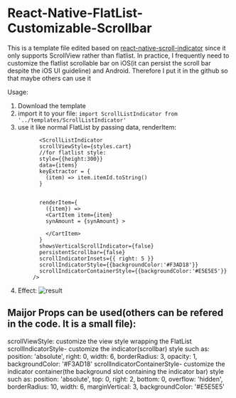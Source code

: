 # React-Native-FlatList-Customizable-Scrollbar

This is a template file edited based on [react-native-scroll-indicator](https://github.com/mishabelokon/react-native-scroll-indicator/) since it only supports ScrollView rather than flatlist. In practice, I frequently need to customize the flatlist scrollable bar on iOS(it can persist the scroll bar despite the iOS UI guideline) and Android. Therefore I put it in the github so that maybe others can use it

Usage:
1. Download the template
2. import it to your file:
```import ScrollListIndicator from '../templates/ScrollListIndicator'```
3. use it like normal FlatList by passing data, renderItem:
```
          <ScrollListIndicator
          scrollViewStyle={styles.cart}
          //for flatlist style:
          style={{height:300}}
          data={items} 
          keyExtractor = {
            (item) => item.itemId.toString()
          } 


          renderItem={ 
            ({item}) => 
            <CartItem item={item} 
            synAmount = {synAmount} >

            </CartItem>
          }
          showsVerticalScrollIndicator={false} 
          persistentScrollbar={false} 
          scrollIndicatorInsets={{ right: 5 }}
          scrollIndicatorStyle={{backgroundColor:'#F3AD18'}}
          scrollIndicatorContainerStyle={{backgroundColor:'#E5E5E5'}}
        />
 ```
 4. Effect:
 ![result](https://github.com/Stanford-Peng/React-Native-FlatList-Customizable-Scrollbar/blob/main/imgs/WechatIMG8.png)
 
 
 ## Maijor Props can be used(others can be refered in the code. It is a small file):
scrollViewStyle: customize the view style wrapping the FlatList 
scrollIndicatorStyle- customize the indicator(scrollbar) style such as:
        position: 'absolute',
        right: 0,
        width: 6,
        borderRadius: 3,
        opacity: 1,
        backgroundColor: '#F3AD18'
scrollIndicatorContainerStyle- customize the indicator container(the background slot containing the indicator bar) style such as:
        position: 'absolute',
        top: 0,
        right: 2,
        bottom: 0,
        overflow: 'hidden',
        borderRadius: 10,
        width: 6,
        marginVertical: 3,
        backgroundColor: '#E5E5E5'
 
 
